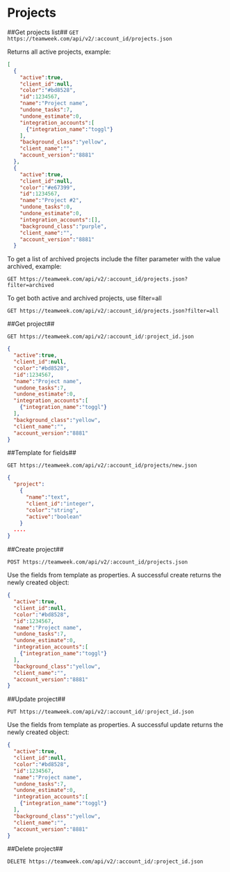 Projects
==========

##Get projects list##
`GET https://teamweek.com/api/v2/:account_id/projects.json`

Returns all active projects, example:

```json
[
  {
    "active":true,
    "client_id":null,
    "color":"#bd8528",
    "id":1234567,
    "name":"Project name",
    "undone_tasks":7,
    "undone_estimate":0,
    "integration_accounts":[
      {"integration_name":"toggl"}
    ],
    "background_class":"yellow",
    "client_name":"",
    "account_version":"8881"
  },
  {
    "active":true,
    "client_id":null,
    "color":"#e67399",
    "id":1234567,
    "name":"Project #2",
    "undone_tasks":0,
    "undone_estimate":0,
    "integration_accounts":[],
    "background_class":"purple",
    "client_name":"",
    "account_version":"8881"
  }
```

To get a list of archived projects include the filter parameter with the value archived, example:

`GET https://teamweek.com/api/v2/:account_id/projects.json?filter=archived`

To get both active and archived projects, use filter=all

`GET https://teamweek.com/api/v2/:account_id/projects.json?filter=all`

##Get project##

`GET https://teamweek.com/api/v2/:account_id/:project_id.json`

```json
{
  "active":true,
  "client_id":null,
  "color":"#bd8528",
  "id":1234567,
  "name":"Project name",
  "undone_tasks":7,
  "undone_estimate":0,
  "integration_accounts":[
    {"integration_name":"toggl"}
  ],
  "background_class":"yellow",
  "client_name":"",
  "account_version":"8881"
}
```

##Template for fields##

`GET https://teamweek.com/api/v2/:account_id/projects/new.json`

```json
{
  "project":
    {
      "name":"text",
      "client_id":"integer",
      "color":"string",
      "active":"boolean"
    }
  ....
}
```

##Create project##

`POST https://teamweek.com/api/v2/:account_id/projects.json`

Use the fields from template as properties. A successful create returns the newly created object:

```json
{
  "active":true,
  "client_id":null,
  "color":"#bd8528",
  "id":1234567,
  "name":"Project name",
  "undone_tasks":7,
  "undone_estimate":0,
  "integration_accounts":[
    {"integration_name":"toggl"}
  ],
  "background_class":"yellow",
  "client_name":"",
  "account_version":"8881"
}
```

##Update project##

`PUT https://teamweek.com/api/v2/:account_id/:project_id.json`

Use the fields from template as properties. A successful update returns the newly created object:

```json
{
  "active":true,
  "client_id":null,
  "color":"#bd8528",
  "id":1234567,
  "name":"Project name",
  "undone_tasks":7,
  "undone_estimate":0,
  "integration_accounts":[
    {"integration_name":"toggl"}
  ],
  "background_class":"yellow",
  "client_name":"",
  "account_version":"8881"
}
```

##Delete project##

`DELETE https://teamweek.com/api/v2/:account_id/:project_id.json`
